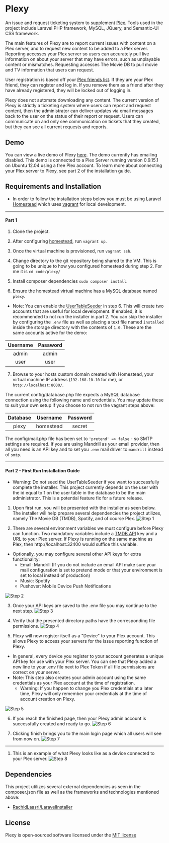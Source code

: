 # Plexy

An issue and request ticketing system to supplement [Plex](https://plex.tv/). Tools used in the project include Laravel PHP framework, MySQL, JQuery, and Semantic-UI CSS framework.

The main features of Plexy are to report current issues with content on a Plex server, and to request new content to be added to a Plex server.  Reporting accesses your Plex server so users can accurately pull live information on about your server that may have errors, such as unplayable content or mismatches. Requesting accesses The Movie DB to pull movie and TV information that users can request.

User registration is based off your [Plex friends list](https://app.plex.tv/web/app#!/settings/users/friends). If they are your Plex friend, they can register and log in.  If you remove them as a friend after they have already registered, they will be locked out of logging in.

Plexy does not automate downloading any content. The current version of Plexy is strictly a ticketing system where users can report and request content, then the administrator can deliver updates via email messages back to the user on the status of their report or request. Users can communicate on and only see communication on tickets that they created, but they can see all current requests and reports.


## Demo

You can view a live demo of Plexy [here](https://plexydemo.ehumps.me). The demo currently has emailing disabled. This demo is connected to a Plex Server running version 0.9.15.1 on Ubuntu 12.04 using a free Plex account. To learn more about connecting your Plex server to Plexy, see part 2 of the installation guide.


## Requirements and Installation

* In order to follow the installation steps below you must be using Laravel [Homestead](https://laravel.com/docs/5.1/homestead) which uses [vagrant](https://www.vagrantup.com/) for local development.

---

#### Part 1

1. Clone the project.

2. After configuring [homestead](https://laravel.com/docs/5.1/homestead#configuring-homestead), run `vagrant up`.

3. Once the virtual machine is provisioned, run `vagrant ssh`.

4. Change directory to the git repository being shared to the VM. This is going to be unique to how you configured homestead during step 2. For me it is `cd code/plexy/`

5. Install composer dependencies `sudo composer install`.

6. Ensure the homestead virtual machine has a MySQL database named `plexy`.

  * Note: You can enable the [UserTableSeeder](https://github.com/ehumps/plexy/blob/master/database/seeds/DatabaseSeeder.php) in step 6. This will create two accounts that are useful for local development. If enabled, it is recommended to not run the installer in part 2. You can skip the installer by configuring the `.env` file as well as placing a text file named `installed` inside the storage directory with the contents of `1.0`. These are the same accounts active for the demo:

| Username      | Password      |
| :-----------: |:-------------:|
| admin         | admin         |
| user          | user          |


7. Browse to your hosts custom domain created with Homestead, your virtual machine IP address (`192.168.10.10` for me), or `http://localhost:8000/`.

The current config/database.php file expects a MySQL database connection using the following name and credentials.  You may update these to suit your own setup if you choose to not run the vagrant steps above:

| Database      | Username      | Password      |
|:-------------:|:-------------:|:-------------:|
| plexy         | homestead     | secret        |


The config/mail.php file has been set to `'pretend' => false` - so SMTP settings are required. If you are using Mandrill as your email provider, then all you need is an API key and to set you `.env` mail driver to `mandrill` instead of `smtp`.

---

#### Part 2 - First Run Installation Guide

* Warning: Do not seed the UserTableSeeder if you want to successfully complete the installer.  This project currently depends on the user with the id equal to 1 on the user table in the database to be the main administrator.  This is a potential feature fix for a future release.


1. Upon first run, you will be presented with the installer as seen below. The installer will help prepare several dependencies the project utilizes, namely The Movie DB (TMDB), Spotify, and of course Plex.
  ![Step 1](https://plexydemo.ehumps.me/assets/img/1.png)

2. There are several environment variables we must configure before Plexy can function. Two mandatory variables include a [TMDB API](https://www.themoviedb.org/faq/api) key and a URL to your Plex server. If Plexy is running on the same machine as Plex, then http://localhost:32400 would suffice this variable.

  * Optionally, you may configure several other API keys for extra functionality:
    * Email: Mandrill (If you do not include an email API make sure your mail configuration is set to pretend mode or that your environment is set to local instead of production)
    * Music: Spotify
    * Pushover: Mobile Device Push Notifications

  ![Step 2](https://plexydemo.ehumps.me/assets/img/2.png)

3. Once your API keys are saved to the .env file you may continue to the next step.
  ![Step 3](https://plexydemo.ehumps.me/assets/img/3.png)

4. Verify that the presented directory paths have the corresponding file permissions.
  ![Step 4](https://plexydemo.ehumps.me/assets/img/4.png)

5. Plexy will now register itself as a "Device" to your Plex account.  This allows Plexy to access your servers for the issue reporting function of Plexy.
  * In general, every device you register to your account generates a unique API key for use with your Plex server. You can see that Plexy added a new line to your .env file next to Plex Token if all file permissions are correct on your server.
  * Note: This step also creates your admin account using the same credentials as your Plex account at the time of registration.
    * Warning: If you happen to change you Plex credentials at a later time, Plexy will only remember your credentials at the time of account creation on Plexy.

  ![Step 5](https://plexydemo.ehumps.me/assets/img/5.png)

6. If you reach the finished page, then your Plexy admin account is successfully created and ready to go.
  ![Step 6](https://plexydemo.ehumps.me/assets/img/6.png)

7. Clicking finish brings you to the main login page which all users will see from now on.
  ![Step 7](https://plexydemo.ehumps.me/assets/img/7.png)

---

1. This is an example of what Plexy looks like as a device connected to your Plex server.
  ![Step 8](https://plexydemo.ehumps.me/assets/img/8.png)


## Dependencies

This project utilizes several external dependencies as seen in the composer.json file as well as the frameworks and technologies mentioned above:

* [RachidLaasri/LaravelInstaller](https://github.com/RachidLaasri/LaravelInstaller)


## License

Plexy is open-sourced software licensed under the [MIT license](http://opensource.org/licenses/MIT)
